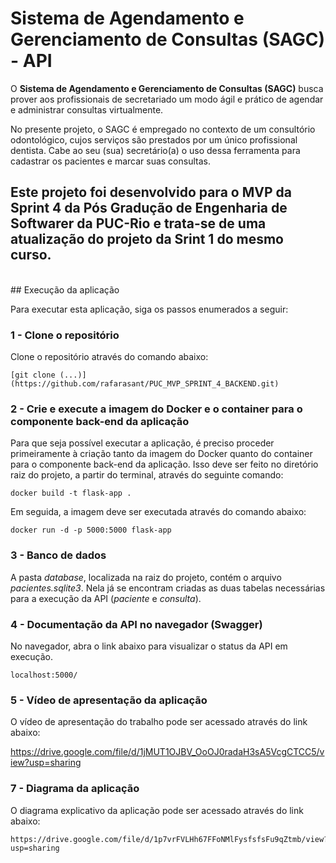 # Sistema de Agendamento e Gerenciamento de Consultas (SAGC) - API

O **Sistema de Agendamento e Gerenciamento de Consultas (SAGC)** busca prover aos profissionais de secretariado 
um modo ágil e prático de agendar e administrar consultas virtualmente.

No presente projeto, o SAGC é empregado no contexto de um consultório odontológico, cujos serviços são 
prestados por um único profissional dentista. Cabe ao seu (sua) secretário(a) o uso dessa ferramenta 
para cadastrar os pacientes e marcar suas consultas.

Este projeto foi desenvolvido para o MVP da Sprint 4 da **Pós Gradução de Engenharia de Softwarer da PUC-Rio e
trata-se de uma atualização do projeto da Srint 1 do mesmo curso.**
<br>
---
<br>
## Execução da aplicação

Para executar esta aplicação, siga os passos enumerados a seguir:


### 1 - Clone o repositório

Clone o repositório através do comando abaixo:

```
[git clone (...)](https://github.com/rafarasant/PUC_MVP_SPRINT_4_BACKEND.git)
```

### 2 - Crie e execute a imagem do Docker e o container para o componente back-end da aplicação

Para que seja possível executar a aplicação, é preciso proceder primeiramente à criação tanto da imagem do Docker quanto
do container para o componente back-end da aplicação. Isso deve ser feito no diretório raiz do projeto, a partir do terminal, através do seguinte comando:

```
docker build -t flask-app .
```

Em seguida, a imagem deve ser executada através do comando abaixo:

```
docker run -d -p 5000:5000 flask-app
```

### 3 - Banco de dados

A pasta *database*, localizada na raiz do projeto, contém o arquivo *pacientes.sqlite3*. Nela já se encontram criadas as duas tabelas necessárias para a execução
da API (*paciente* e *consulta*).

### 4 - Documentação da API no navegador (Swagger)

No navegador, abra o link abaixo para visualizar o status da API em execução.

```
localhost:5000/
```

### 5 - Vídeo de apresentação da aplicação

O vídeo de apresentação do trabalho pode ser acessado através do link abaixo:

https://drive.google.com/file/d/1jMUT1OJBV_OoOJ0radaH3sA5VcgCTCC5/view?usp=sharing

### 7 - Diagrama da aplicação

O diagrama explicativo da aplicação pode ser acessado através do link abaixo:

```
https://drive.google.com/file/d/1p7vrFVLHh67FFoNMlFysfsfsFu9qZtmb/view?usp=sharing
```
